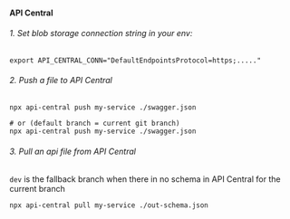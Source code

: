 #### API Central

###### 1. Set blob storage connection string in your env:

```
export API_CENTRAL_CONN="DefaultEndpointsProtocol=https;....."
```

###### 2. Push a file to API Central

```
npx api-central push my-service ./swagger.json

# or (default branch = current git branch)
npx api-central push my-service ./swagger.json
```


###### 3. Pull an api file from API Central

`dev` is the fallback branch when there in no schema in API Central for the current branch

```
npx api-central pull my-service ./out-schema.json

```
